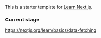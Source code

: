 This is a starter template for [Learn Next.js](https://nextjs.org/learn).

### Current stage

https://nextjs.org/learn/basics/data-fetching
